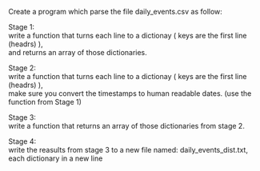 Create a program which parse the file daily_events.csv as follow:<br>

Stage 1:<br>
write a function that turns each line to a dictionay ( keys are the first line (headrs) ),<br>
and returns an array of those dictionaries.<br>

Stage 2:<br>
write a function that turns each line to a dictionay ( keys are the first line (headrs) ),<br>
make sure you convert the timestamps to human readable dates. (use the function from Stage 1)<br>

Stage 3:<br>
write a function that returns an array of those dictionaries from stage 2.<br>

Stage 4:<br>
write the reasults from stage 3 to a new file named: daily_events_dist.txt,<br>
each dictionary in a new line<br>